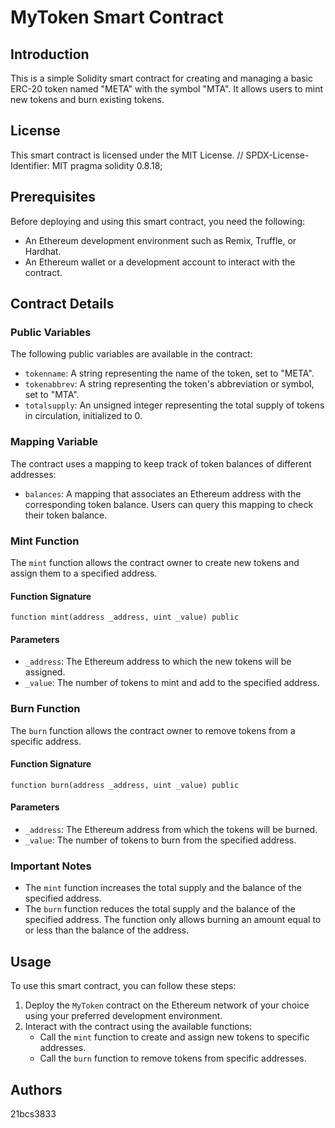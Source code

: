 # MyToken Smart Contract

## Introduction
This is a simple Solidity smart contract for creating and managing a basic ERC-20 token named "META" with the symbol "MTA". It allows users to mint new tokens and burn existing tokens.

## License
This smart contract is licensed under the MIT License. 
// SPDX-License-Identifier: MIT pragma solidity 0.8.18;

## Prerequisites
Before deploying and using this smart contract, you need the following:

- An Ethereum development environment such as Remix, Truffle, or Hardhat.
- An Ethereum wallet or a development account to interact with the contract.

## Contract Details

### Public Variables
The following public variables are available in the contract:

- `tokenname`: A string representing the name of the token, set to "META".
- `tokenabbrev`: A string representing the token's abbreviation or symbol, set to "MTA".
- `totalsupply`: An unsigned integer representing the total supply of tokens in circulation, initialized to 0.

### Mapping Variable
The contract uses a mapping to keep track of token balances of different addresses:

- `balances`: A mapping that associates an Ethereum address with the corresponding token balance. Users can query this mapping to check their token balance.

### Mint Function
The `mint` function allows the contract owner to create new tokens and assign them to a specified address.

#### Function Signature
```solidity
function mint(address _address, uint _value) public
```

#### Parameters
- `_address`: The Ethereum address to which the new tokens will be assigned.
- `_value`: The number of tokens to mint and add to the specified address.

### Burn Function
The `burn` function allows the contract owner to remove tokens from a specific address.

#### Function Signature
```solidity
function burn(address _address, uint _value) public
```

#### Parameters
- `_address`: The Ethereum address from which the tokens will be burned.
- `_value`: The number of tokens to burn from the specified address.

### Important Notes
- The `mint` function increases the total supply and the balance of the specified address.
- The `burn` function reduces the total supply and the balance of the specified address. The function only allows burning an amount equal to or less than the balance of the address.

## Usage
To use this smart contract, you can follow these steps:

1. Deploy the `MyToken` contract on the Ethereum network of your choice using your preferred development environment.
2. Interact with the contract using the available functions:
   - Call the `mint` function to create and assign new tokens to specific addresses.
   - Call the `burn` function to remove tokens from specific addresses.
## Authors
21bcs3833

